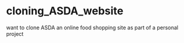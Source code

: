 # cloning_ASDA_website
want to clone ASDA an online food shopping site as part of a personal project
